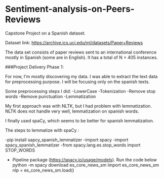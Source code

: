 # Sentiment-analysis-on-Peers-Reviews

Capstone Project on a  Spanish dataset.

Dataset link: https://archive.ics.uci.edu/ml/datasets/Paper+Reviews

The data set consists of paper reviews sent to an international conference mostly in Spanish (some are in English). It has a total of N = 405 instances.

 ###Project Delivery Phase 1:

For now, I'm mostly discovering my data.
I was able to extract the text data for preprocessing purpose.
I will be focusing only on the spanish texts.

Some preprocessing steps I did:
-LowerCase
-Tokenization
-Remove stop words
-Remove punctuation
-Lemmatization

My first approach was with NLTK, but I had problem with lemmatization. NLTK does not handle very well, lemmatization on spanish words.

I finally used spaCy, which seems to be better for spanish lemmatization.

The steps to lemmatize with spaCy :

-pip install sapcy_spanish_lemmatizer
-import spacy
-import spacy_spanish_lemmatizer
-from spacy.lang.es.stop_words import STOP_WORDS
- Pipeline package (https://spacy.io/usage/models). Run the code below
python -m spacy download es_core_news_sm
import es_core_news_sm
nlp = es_core_news_sm.load()
